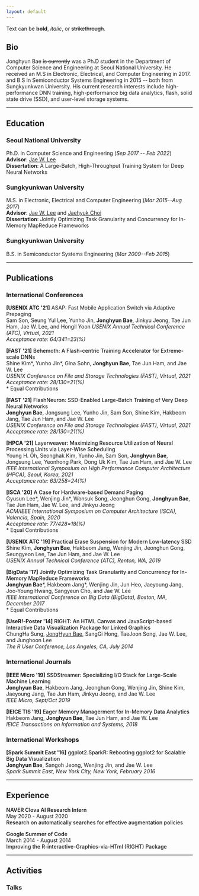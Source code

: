 ```yaml
---
layout: default
---
```


Text can be **bold**, _italic_, or ~~strikethrough~~.

## Bio

Jonghyun Bae ~~is currently~~ was a Ph.D student in the Department of Computer Science
and Engineering at Seoul National University. He received an M.S in Electronic,
Electrical, and Computer Engineering in 2017. and B.S in Semiconductor Systems
Engineering in 2015 -- both from Sungkyunkwan University. His current research
interests include high-performance DNN training, high-performance big data analytics,
flash, solid state drive (SSD), and user-level storage systems.

---

## Education

### Seoul National University   
Ph.D. in Computer Science and Engineering (_Sep 2017 -- Feb 2022_)   
**Advisor**: [Jae W. Lee](https://iamjaelee.github.io/www/)   
**Dissertation**: A Large-Batch, High-Throughput Training System for Deep Neural Networks

### Sungkyunkwan University   
M.S. in Electronic, Electrical and Computer Engineering (_Mar 2015--Aug 2017_)   
**Advisor**: [Jae W. Lee](https://iamjaelee.github.io/www/) and [Jaehyuk Choi](https://sites.google.com/view/eemix/people#h.p_ID_53)    
**Dissertation**: Jointly Optimizing Task Granularity and Concurrency for In-Memory MapReduce Frameworks

### Sungkyunkwan University   
B.S. in Semiconductor Systems Engineering (_Mar 2009--Feb 2015_)

---

## Publications

### International Conferences
**[USENIX ATC '21]** ASAP: Fast Mobile Application Switch via Adaptive Prepaging   
Sam Son, Seung Yul Lee, Yunho Jin, <b>Jonghyun Bae</b>, Jinkyu Jeong, Tae Jun Ham, Jae W. Lee, and Hongil Yoon
_USENIX Annual Technical Conference (ATC), Virtual, 2021_   
_Acceptance rate: 64/341=23(%)_


<b>[FAST '21]</b>
<span style="font-weight:500">Behemoth: A Flash-centric Training Accelerator for Extreme-scale DNNs</span><br>
Shine Kim\*, Yunho Jin\*, Gina Sohn, <b>Jonghyun Bae</b>, Tae Jun Ham, and Jae W. Lee<br>
<i>USENIX Conference on File and Storage Technologies (FAST), Virtual, 2021</i><br>
<i>Acceptance rate: 28/130=21(%) </i><br>
\* Equal Contributions<br>


<b>[FAST '21]</b>
<span style="font-weight:500">FlashNeuron: SSD-Enabled Large-Batch Training of Very Deep Neural Networks</span><br>
<b>Jonghyun Bae</b>, Jongsung Lee, Yunho Jin, Sam Son, Shine Kim, Hakbeom Jang, Tae Jun Ham, and Jae W. Lee<br>
<i>USENIX Conference on File and Storage Technologies (FAST), Virtual, 2021</i><br>
<i>Acceptance rate: 28/130=21(%) </i><br>


<b>[HPCA '21]</b>
<span style="font-weight:500">Layerweaver: Maximizing Resource Utilization of Neural Processing Units via Layer-Wise Scheduling</span><br>
Young H. Oh, Seonghak Kim, Yunho Jin, Sam Son, <b>Jonghyun Bae</b>, Jongsung Lee, Yeonhong Park, Dong Uk Kim, Tae Jun Ham, and Jae W. Lee<br>
<i>IEEE International Symposium on High Performance Computer Architecture (HPCA), Seoul, Korea, 2021</i><br>
<i>Acceptance rate: 63/258=24(%) </i><br>


<b>[ISCA '20]</b>
<span style="font-weight:500">A Case for Hardware-based Demand Paging</span><br>
Gyusun Lee\*, Wenjing Jin\*, Wonsuk Song, Jeonghun Gong, <b>Jonghyun Bae</b>, Tae Jun Ham, Jae W. Lee, and Jinkyu Jeong<br>
<i>ACM/IEEE International Symposium on Computer Architecture (ISCA), Valencia, Spain, 2020</i><br>
<i>Acceptance rate: 77/428=18(%) </i><br>
\* Equal Contributions<br>


<b>[USENIX ATC '19]</b>
<span style="font-weight:500">Practical Erase Suspension for Modern Low-latency SSD</span><br>
Shine Kim, <b>Jonghyun Bae</b>, Hakbeom Jang, Wenjing Jin, Jeonghun Gong, Seungyeon Lee, Tae Jun Ham, and Jae W. Lee<br>
<i>USENIX Annual Technical Conference (ATC), Renton, WA, 2019</i>


<b>[BigData '17]</b>
<span style="font-weight:500">Jointly Optimizing Task Granularity and Concurrency for In-Memory MapReduce Frameworks</span><br>
<b>Jonghyun Bae</b>\*, Hakbeom Jang\*, Wenjing Jin, Jun Heo, Jaeyoung Jang, Joo-Young Hwang, Sangyeun Cho, and Jae W. Lee<br>
<i>IEEE International Conference on Big Data (BigData), Boston, MA, December 2017</i><br>
\* Equal Contributions<br>


<b>[UseR!-Poster '14]</b>
<span style="font-weight:500">RIGHT: An HTML Canvas and JavaScript-based Interactive Data Visualization Package for Linked Graphics</span><br>
ChungHa Sung, <u>JongHyun Bae</u>, SangGi Hong, TaeJoon Song, Jae W. Lee, and Junghoon Lee<br>
<i>The R User Conference, Los Angeles, CA, July 2014</i>



### International Journals
<b>[IEEE Micro '19]</b>
<span style="font-weight:500">SSDStreamer: Specializing I/O Stack for Large-Scale Machine Learning</span><br>
<b>Jonghyun Bae</b>, Hakbeom Jang, Jeonghun Gong, Wenjing Jin, Shine Kim, Jaeyoung Jang, Tae Jun Ham, Jinkyu Jeong, and Jae W. Lee <br>
<i>IEEE Micro, Sept/Oct 2019</i>


<b>[IEICE TIS '19]</b>
<span style="font-weight:500">Eager Memory Managerment for In-Memory Data Analytics</span><br>
Hakbeom Jang, <b>Jonghyun Bae</b>, Tae Jun Ham, and Jae W. Lee<br>
<i>IEICE Transactions on Information and Systems, 2018</i>



### International Workshops
<b>[Spark Summit East '16]</b>
<span style="font-weight:500">ggplot2.SparkR: Rebooting ggplot2 for Scalable Big Data Visualization</span><br>
<b>Jonghyun Bae</b>, Sangoh Jeong, Wenjing Jin, and Jae W. Lee<br>
<i>Spark Summit East, New York City, New York, February 2016</i>

---

## Experience

<span style="font-weight:600">NAVER Clova AI Research Intern</span><br>
May 2020 - August 2020<br>
<span style="font-weight:500">Research on automatically searches for effective augmentation policies</span>

<span style="font-weight:600">Google Summer of Code</span><br>
March 2014 - August 2014<br>
<span style="font-weight:500">Improving the R-interactive-Graphics-via-HTml (RIGHT) Package</span>

---

## Activities

### Talks
